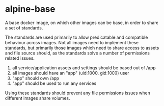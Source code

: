 # alpine-base

A base docker image, on which other images can be base, in order to share a set of standards.

The standards are used primarily to allow predicatable and compatible behaviour across images.  Not all images need to implement these standards, but primarily those images which need to share access to assets and file source should, as the standards solve a number of permissions related issues.

1. all service/application assets and settings should be based out of /app
2. all images should have an "app" (uid:1000, gid:1000) user
3. "app" should own /app
4. "app" should be used to run any services

Using these standards should prevent any file permissions issues when different images share volumes.
